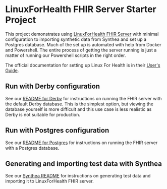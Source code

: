 # LinuxForHealth FHIR Server Starter Project

This project demonstrates using [LinuxForHealth FHIR Server](https://github.com/LinuxForHealth/FHIR) with minimal
configuration to importing synthetic data from Synthea and set up a Postgres database. Much of the set up is automated
with help from Docker and Powershell. The entire process of getting the server running is just a matter of running
our Powershell scripts in the right order.

The official documentation for setting up Linux For Health is in their
[User's Guide](https://linuxforhealth.github.io/FHIR/guides/FHIRServerUsersGuide).

## Run with Derby configuration

See our [README for Derby](derby/README.md) for instructions on running the FHIR server with the default Derby database.
This is the simplest option, but viewing the database yourself is more difficult and this use case is less realistic
as Derby is not suitable for production.

## Run with Postgres configuration

See our [README for Postgres](postgres/README.md) for instructions on running the FHIR server with a Postgres database.

## Generating and importing test data with Synthea

See our [Synthea README](synthea/README.md) for instructions on generating test data and importing it to LinuxForHealth
FHIR server.
